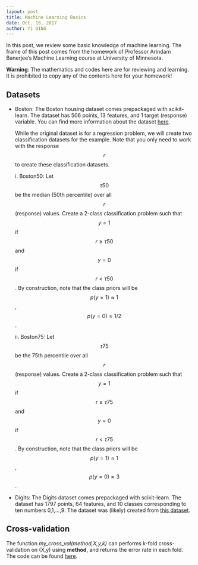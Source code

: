 ```yaml
--- 
layout: post
title: Machine Learning Basics
date: Oct. 16, 2017
author: Yi DING
---
```


In this post, we review some basic knowledge of machine learning. The frame of this post comes from the homework of Professor Arindam Banerjee’s Machine Learning course at University of Minnesota.

**Warning**: The mathematics and codes here are for reviewing and learning. It is prohibited to copy any of the contents here for your homework!



## Datasets
* Boston: The Boston housing dataset comes prepackaged with scikit-learn. The dataset has 506 points, 13 features, and 1 target (response) variable. You can find more information about the dataset [here](https://archive.ics.uci.edu/ml/datasets/Housing). 

    While the original dataset is for a regression problem, we will create two classification datasets for the example. Note that you only need to work with the response $$r$$ to create these classification datasets.

    i. Boston50: Let $$\tau 50$$ be the median (50th percentile) over all $$r$$ (response) values. Create
a 2-class classification problem such that $$y=1$$ if $$r≥\tau 50$$ and $$y=0$$ if $$r<\tau 50$$. By
construction, note that the class priors will be $$p(y = 1) \approx 1$$ , $$p(y = 0) \approx 1/2$$.

    ii. Boston75: Let $$\tau75$$ be the 75th percentile over all $$r$$ (response) values. Create a 2-class
classification problem such that $$y = 1$$ if $$r ≥ \tau 75$$ and $$y = 0$$ if $$r < \tau 75$$. By construction,
note that the class priors will be $$p(y = 1)\approx 1$$, $$p(y = 0)\approx 3$$.

* Digits: The Digits dataset comes prepackaged with scikit-learn. The dataset has 1797 points, 64 features, and 10 classes corresponding to ten numbers 0,1,...,9. The dataset was (likely) created from [this dataset](http://archive.ics.uci.edu/ml/datasets/Pen-Based+Recognition+of+Handwritten+Digits). 


## Cross-validation
The function *my_cross_val(method,X,y,k)* can performs k-fold cross-validation on (X,y) using **method**, and returns the error rate in each fold.
The code can be found [here](https://github.com/dymodi/Machine-Learning/blob/master/my_cross_val.py).